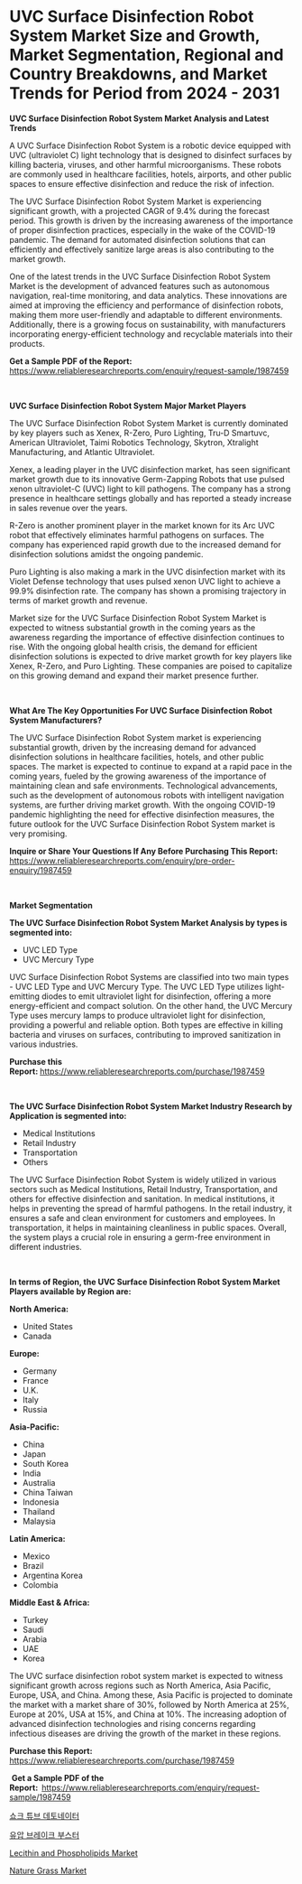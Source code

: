 <p><h1>UVC Surface Disinfection Robot System Market Size and Growth, Market Segmentation, Regional and Country Breakdowns, and Market Trends for Period from 2024 -  2031</h1></p><p><strong>UVC Surface Disinfection Robot System Market Analysis and Latest Trends</strong></p>
<p><p>A UVC Surface Disinfection Robot System is a robotic device equipped with UVC (ultraviolet C) light technology that is designed to disinfect surfaces by killing bacteria, viruses, and other harmful microorganisms. These robots are commonly used in healthcare facilities, hotels, airports, and other public spaces to ensure effective disinfection and reduce the risk of infection.</p><p>The UVC Surface Disinfection Robot System Market is experiencing significant growth, with a projected CAGR of 9.4% during the forecast period. This growth is driven by the increasing awareness of the importance of proper disinfection practices, especially in the wake of the COVID-19 pandemic. The demand for automated disinfection solutions that can efficiently and effectively sanitize large areas is also contributing to the market growth.</p><p>One of the latest trends in the UVC Surface Disinfection Robot System Market is the development of advanced features such as autonomous navigation, real-time monitoring, and data analytics. These innovations are aimed at improving the efficiency and performance of disinfection robots, making them more user-friendly and adaptable to different environments. Additionally, there is a growing focus on sustainability, with manufacturers incorporating energy-efficient technology and recyclable materials into their products.</p></p>
<p><strong>Get a Sample PDF of the Report:&nbsp;</strong> <a href="https://www.reliableresearchreports.com/enquiry/request-sample/1987459">https://www.reliableresearchreports.com/enquiry/request-sample/1987459</a></p>
<p>&nbsp;</p>
<p><strong>UVC Surface Disinfection Robot System Major Market Players</strong></p>
<p><p>The UVC Surface Disinfection Robot System Market is currently dominated by key players such as Xenex, R-Zero, Puro Lighting, Tru-D Smartuvc, American Ultraviolet, Taimi Robotics Technology, Skytron, Xtralight Manufacturing, and Atlantic Ultraviolet.</p><p>Xenex, a leading player in the UVC disinfection market, has seen significant market growth due to its innovative Germ-Zapping Robots that use pulsed xenon ultraviolet-C (UVC) light to kill pathogens. The company has a strong presence in healthcare settings globally and has reported a steady increase in sales revenue over the years.</p><p>R-Zero is another prominent player in the market known for its Arc UVC robot that effectively eliminates harmful pathogens on surfaces. The company has experienced rapid growth due to the increased demand for disinfection solutions amidst the ongoing pandemic.</p><p>Puro Lighting is also making a mark in the UVC disinfection market with its Violet Defense technology that uses pulsed xenon UVC light to achieve a 99.9% disinfection rate. The company has shown a promising trajectory in terms of market growth and revenue.</p><p>Market size for the UVC Surface Disinfection Robot System Market is expected to witness substantial growth in the coming years as the awareness regarding the importance of effective disinfection continues to rise. With the ongoing global health crisis, the demand for efficient disinfection solutions is expected to drive market growth for key players like Xenex, R-Zero, and Puro Lighting. These companies are poised to capitalize on this growing demand and expand their market presence further.</p></p>
<p>&nbsp;</p>
<p><strong>What Are The Key Opportunities For UVC Surface Disinfection Robot System Manufacturers?</strong></p>
<p><p>The UVC Surface Disinfection Robot System market is experiencing substantial growth, driven by the increasing demand for advanced disinfection solutions in healthcare facilities, hotels, and other public spaces. The market is expected to continue to expand at a rapid pace in the coming years, fueled by the growing awareness of the importance of maintaining clean and safe environments. Technological advancements, such as the development of autonomous robots with intelligent navigation systems, are further driving market growth. With the ongoing COVID-19 pandemic highlighting the need for effective disinfection measures, the future outlook for the UVC Surface Disinfection Robot System market is very promising.</p></p>
<p><strong>Inquire or Share Your Questions If Any Before Purchasing This Report:</strong> <a href="https://www.reliableresearchreports.com/enquiry/pre-order-enquiry/1987459">https://www.reliableresearchreports.com/enquiry/pre-order-enquiry/1987459</a></p>
<p>&nbsp;</p>
<p><strong>Market Segmentation</strong></p>
<p><strong>The UVC Surface Disinfection Robot System Market Analysis by types is segmented into:</strong></p>
<p><ul><li>UVC LED Type</li><li>UVC Mercury Type</li></ul></p>
<p><p>UVC Surface Disinfection Robot Systems are classified into two main types - UVC LED Type and UVC Mercury Type. The UVC LED Type utilizes light-emitting diodes to emit ultraviolet light for disinfection, offering a more energy-efficient and compact solution. On the other hand, the UVC Mercury Type uses mercury lamps to produce ultraviolet light for disinfection, providing a powerful and reliable option. Both types are effective in killing bacteria and viruses on surfaces, contributing to improved sanitization in various industries.</p></p>
<p><strong>Purchase this Report:&nbsp;</strong><a href="https://www.reliableresearchreports.com/purchase/1987459">https://www.reliableresearchreports.com/purchase/1987459</a></p>
<p>&nbsp;</p>
<p><strong>The UVC Surface Disinfection Robot System Market Industry Research by Application is segmented into:</strong></p>
<p><ul><li>Medical Institutions</li><li>Retail Industry</li><li>Transportation</li><li>Others</li></ul></p>
<p><p>The UVC Surface Disinfection Robot System is widely utilized in various sectors such as Medical Institutions, Retail Industry, Transportation, and others for effective disinfection and sanitation. In medical institutions, it helps in preventing the spread of harmful pathogens. In the retail industry, it ensures a safe and clean environment for customers and employees. In transportation, it helps in maintaining cleanliness in public spaces. Overall, the system plays a crucial role in ensuring a germ-free environment in different industries.</p></p>
<p>&nbsp;</p>
<p><strong>In terms of Region, the UVC Surface Disinfection Robot System Market Players available by Region are:</strong></p>
<p>
    <p> <strong> North America: </strong>
        <ul>
            <li>United States</li>
            <li>Canada</li>
        </ul>
        </p> 
    <p> <strong> Europe: </strong>
        <ul>
            <li>Germany</li>
            <li>France</li>
            <li>U.K.</li>
            <li>Italy</li>
            <li>Russia</li>
        </ul>
        </p> 
    <p> <strong> Asia-Pacific: </strong>
        <ul>
            <li>China</li>
            <li>Japan</li>
            <li>South Korea</li>
            <li>India</li>
            <li>Australia</li>
            <li>China Taiwan</li>
            <li>Indonesia</li>
            <li>Thailand</li>
            <li>Malaysia</li>
        </ul>
        </p> 
    <p> <strong> Latin America: </strong>
        <ul>
            <li>Mexico</li>
            <li>Brazil</li>
            <li>Argentina Korea</li>
            <li>Colombia</li>
        </ul>
        </p> 
    <p> <strong> Middle East & Africa: </strong>
        <ul>
            <li>Turkey</li>
            <li>Saudi</li>
            <li>Arabia</li>
            <li>UAE</li>
            <li>Korea</li>
        </ul>
    </p>
    </p>
<p><p>The UVC surface disinfection robot system market is expected to witness significant growth across regions such as North America, Asia Pacific, Europe, USA, and China. Among these, Asia Pacific is projected to dominate the market with a market share of 30%, followed by North America at 25%, Europe at 20%, USA at 15%, and China at 10%. The increasing adoption of advanced disinfection technologies and rising concerns regarding infectious diseases are driving the growth of the market in these regions.</p></p>
<p><strong>Purchase this Report: </strong><a href="https://www.reliableresearchreports.com/purchase/1987459">https://www.reliableresearchreports.com/purchase/1987459</a></p>
<p>&nbsp;<strong>Get a Sample PDF of the Report:&nbsp;&nbsp;</strong><a href="https://www.reliableresearchreports.com/enquiry/request-sample/1987459">https://www.reliableresearchreports.com/enquiry/request-sample/1987459</a></p>
<p><strong></strong></p>
<p><p><a href="https://github.com/hxzi07639916/Market-Research-Report-List-1/blob/main/91695547779.md">쇼크 튜브 데토네이터</a></p><p><a href="https://github.com/Hubertstyenger6685/Market-Research-Report-List-1/blob/main/66490287780.md">유압 브레이크 부스터</a></p><p><a href="https://issuu.com/reportprime-2/docs/lecithin-and-phospholipids-market-size-2030.pptx">Lecithin and Phospholipids Market</a></p><p><a href="https://issuu.com/reportprime-2/docs/nature-grass-market-size-2030.pptx">Nature Grass Market</a></p></p>